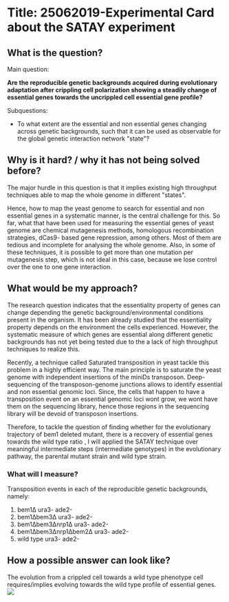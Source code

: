 # Title: 25062019-Experimental Card about the SATAY experiment 

## What is the question?

Main question:

**Are the reproducible genetic backgrounds acquired during evolutionary adaptation after crippling cell polarization showing a steadily change of essential genes towards the uncrippled cell essential gene profile?**

Subquestions:
- To what extent are the essential and non essential genes changing across genetic backgrounds, such that it can be used as observable for the global genetic interaction network "state"?



## Why is it hard? / why it has not being solved before?

The major hurdle in this question is that it implies existing high throughput techniques able to map the whole genome in different "states".

 Hence, how to map the yeast genome to search for essential and non essential genes in a systematic manner, is the central challenge for this.
 So far, what that have been used for measuring the essential genes of yeast genome are chemical mutagenesis methods, homologous recombination strategies, dCas9- based gene repression, among others. Most of them are tedious and  incomplete for analysing the whole genome. Also, in some of these techniques, it is possible to get more than one mutation per mutagenesis step, which is not ideal in this case, because we lose control over the one to one gene interaction.




## What would be my approach?

The research question indicates that the essentiality property of genes can change depending the genetic background/environmental conditions present in the organism. It has been already studied that the essentiality property depends on the environment the cells experienced. However, the systematic measure of which genes are essential along different genetic backgrounds has not yet being tested due to the a lack of high throughput techniques to realize this.

Recently, a technique called Saturated transposition in yeast tackle this problem in a highly efficient way. The main principle is to saturate the yeast genome with independent insertions of the miniDs transposon. Deep-sequencing of the transposon-genome junctions allows to identify essential and non essential genomic loci.
Since, the cells that happen to have a transposition event on an essential genomic loci wont grow, we wont have them on the sequencing library, hence those regions in the sequencing library will be devoid of transposon insertions.

Therefore, to tackle the question of finding whether for the  evolutionary trajectory of bem1 deleted mutant,  there is a recovery of essential genes towards the wild type ratio , I will applied the SATAY technique over  meaningful intermediate steps (intermediate genotypes) in the evolutionary pathway, the parental mutant strain and wild type strain.

###  What will I measure?

Transposition events in each of the reproducible genetic backgrounds, namely:

1. bem1Δ ura3- ade2-
2. bem1Δbem3Δ ura3- ade2-
3. bem1Δbem3Δnrp1Δ ura3- ade2-
4. bem1Δbem3Δnrp1Δbem2Δ ura3- ade2-
5. wild type ura3- ade2-

## How a possible answer can look like?
The evolution from a crippled cell towards a wild type phenotype cell requires/implies evolving towards the wild type profile of essential genes.
 ![](../Images/expectations_satay_card_01072019.png)
